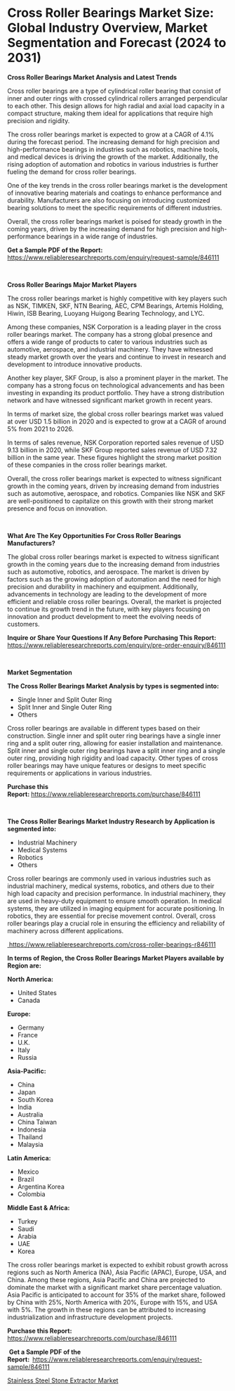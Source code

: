 <p><h1>Cross Roller Bearings Market Size: Global Industry Overview, Market Segmentation and Forecast (2024 to 2031)</h1></p><p><strong>Cross Roller Bearings Market Analysis and Latest Trends</strong></p>
<p><p>Cross roller bearings are a type of cylindrical roller bearing that consist of inner and outer rings with crossed cylindrical rollers arranged perpendicular to each other. This design allows for high radial and axial load capacity in a compact structure, making them ideal for applications that require high precision and rigidity.</p><p>The cross roller bearings market is expected to grow at a CAGR of 4.1% during the forecast period. The increasing demand for high precision and high-performance bearings in industries such as robotics, machine tools, and medical devices is driving the growth of the market. Additionally, the rising adoption of automation and robotics in various industries is further fueling the demand for cross roller bearings.</p><p>One of the key trends in the cross roller bearings market is the development of innovative bearing materials and coatings to enhance performance and durability. Manufacturers are also focusing on introducing customized bearing solutions to meet the specific requirements of different industries.</p><p>Overall, the cross roller bearings market is poised for steady growth in the coming years, driven by the increasing demand for high precision and high-performance bearings in a wide range of industries.</p></p>
<p><strong>Get a Sample PDF of the Report:&nbsp;</strong> <a href="https://www.reliableresearchreports.com/enquiry/request-sample/846111">https://www.reliableresearchreports.com/enquiry/request-sample/846111</a></p>
<p>&nbsp;</p>
<p><strong>Cross Roller Bearings Major Market Players</strong></p>
<p><p>The cross roller bearings market is highly competitive with key players such as NSK, TIMKEN, SKF, NTN Bearing, AEC, CPM Bearings, Artemis Holding, Hiwin, ISB Bearing, Luoyang Huigong Bearing Technology, and LYC. </p><p>Among these companies, NSK Corporation is a leading player in the cross roller bearings market. The company has a strong global presence and offers a wide range of products to cater to various industries such as automotive, aerospace, and industrial machinery. They have witnessed steady market growth over the years and continue to invest in research and development to introduce innovative products.</p><p>Another key player, SKF Group, is also a prominent player in the market. The company has a strong focus on technological advancements and has been investing in expanding its product portfolio. They have a strong distribution network and have witnessed significant market growth in recent years.</p><p>In terms of market size, the global cross roller bearings market was valued at over USD 1.5 billion in 2020 and is expected to grow at a CAGR of around 5% from 2021 to 2026. </p><p>In terms of sales revenue, NSK Corporation reported sales revenue of USD 9.13 billion in 2020, while SKF Group reported sales revenue of USD 7.32 billion in the same year. These figures highlight the strong market position of these companies in the cross roller bearings market.</p><p>Overall, the cross roller bearings market is expected to witness significant growth in the coming years, driven by increasing demand from industries such as automotive, aerospace, and robotics. Companies like NSK and SKF are well-positioned to capitalize on this growth with their strong market presence and focus on innovation.</p></p>
<p>&nbsp;</p>
<p><strong>What Are The Key Opportunities For Cross Roller Bearings Manufacturers?</strong></p>
<p><p>The global cross roller bearings market is expected to witness significant growth in the coming years due to the increasing demand from industries such as automotive, robotics, and aerospace. The market is driven by factors such as the growing adoption of automation and the need for high precision and durability in machinery and equipment. Additionally, advancements in technology are leading to the development of more efficient and reliable cross roller bearings. Overall, the market is projected to continue its growth trend in the future, with key players focusing on innovation and product development to meet the evolving needs of customers.</p></p>
<p><strong>Inquire or Share Your Questions If Any Before Purchasing This Report:</strong> <a href="https://www.reliableresearchreports.com/enquiry/pre-order-enquiry/846111">https://www.reliableresearchreports.com/enquiry/pre-order-enquiry/846111</a></p>
<p>&nbsp;</p>
<p><strong>Market Segmentation</strong></p>
<p><strong>The Cross Roller Bearings Market Analysis by types is segmented into:</strong></p>
<p><ul><li>Single Inner and Split Outer Ring</li><li>Split Inner and Single Outer Ring</li><li>Others</li></ul></p>
<p><p>Cross roller bearings are available in different types based on their construction. Single inner and split outer ring bearings have a single inner ring and a split outer ring, allowing for easier installation and maintenance. Split inner and single outer ring bearings have a split inner ring and a single outer ring, providing high rigidity and load capacity. Other types of cross roller bearings may have unique features or designs to meet specific requirements or applications in various industries.</p></p>
<p><strong>Purchase this Report:&nbsp;</strong><a href="https://www.reliableresearchreports.com/purchase/846111">https://www.reliableresearchreports.com/purchase/846111</a></p>
<p>&nbsp;</p>
<p><strong>The Cross Roller Bearings Market Industry Research by Application is segmented into:</strong></p>
<p><ul><li>Industrial Machinery</li><li>Medical Systems</li><li>Robotics</li><li>Others</li></ul></p>
<p><p>Cross roller bearings are commonly used in various industries such as industrial machinery, medical systems, robotics, and others due to their high load capacity and precision performance. In industrial machinery, they are used in heavy-duty equipment to ensure smooth operation. In medical systems, they are utilized in imaging equipment for accurate positioning. In robotics, they are essential for precise movement control. Overall, cross roller bearings play a crucial role in ensuring the efficiency and reliability of machinery across different applications.</p></p>
<p><a href="https://www.reliableresearchreports.com/cross-roller-bearings-r846111">&nbsp;https://www.reliableresearchreports.com/cross-roller-bearings-r846111</a></p>
<p><strong>In terms of Region, the Cross Roller Bearings Market Players available by Region are:</strong></p>
<p>
    <p> <strong> North America: </strong>
        <ul>
            <li>United States</li>
            <li>Canada</li>
        </ul>
        </p> 
    <p> <strong> Europe: </strong>
        <ul>
            <li>Germany</li>
            <li>France</li>
            <li>U.K.</li>
            <li>Italy</li>
            <li>Russia</li>
        </ul>
        </p> 
    <p> <strong> Asia-Pacific: </strong>
        <ul>
            <li>China</li>
            <li>Japan</li>
            <li>South Korea</li>
            <li>India</li>
            <li>Australia</li>
            <li>China Taiwan</li>
            <li>Indonesia</li>
            <li>Thailand</li>
            <li>Malaysia</li>
        </ul>
        </p> 
    <p> <strong> Latin America: </strong>
        <ul>
            <li>Mexico</li>
            <li>Brazil</li>
            <li>Argentina Korea</li>
            <li>Colombia</li>
        </ul>
        </p> 
    <p> <strong> Middle East & Africa: </strong>
        <ul>
            <li>Turkey</li>
            <li>Saudi</li>
            <li>Arabia</li>
            <li>UAE</li>
            <li>Korea</li>
        </ul>
    </p>
    </p>
<p><p>The cross roller bearings market is expected to exhibit robust growth across regions such as North America (NA), Asia Pacific (APAC), Europe, USA, and China. Among these regions, Asia Pacific and China are projected to dominate the market with a significant market share percentage valuation. Asia Pacific is anticipated to account for 35% of the market share, followed by China with 25%, North America with 20%, Europe with 15%, and USA with 5%. The growth in these regions can be attributed to increasing industrialization and infrastructure development projects.</p></p>
<p><strong>Purchase this Report: </strong><a href="https://www.reliableresearchreports.com/purchase/846111">https://www.reliableresearchreports.com/purchase/846111</a></p>
<p>&nbsp;<strong>Get a Sample PDF of the Report:&nbsp;&nbsp;</strong><a href="https://www.reliableresearchreports.com/enquiry/request-sample/846111">https://www.reliableresearchreports.com/enquiry/request-sample/846111</a></p>
<p><strong></strong></p>
<p><p><a href="https://three-jumbo-f6d.notion.site/Stainless-Steel-Stone-Extractor-Market-Size-Reveals-the-Best-Marketing-Channels-In-Global-Industry-9e896af71f18428995ca3fcaba00e197">Stainless Steel Stone Extractor Market</a></p></p>